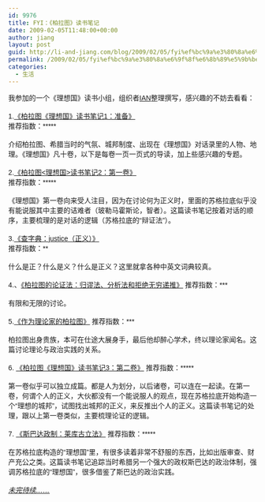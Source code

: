 ```yaml
---
id: 9976
title: FYI：《柏拉图》读书笔记
date: 2009-02-05T11:48:00+00:00
author: jiang
layout: post
guid: http://li-and-jiang.com/blog/2009/02/05/fyi%ef%bc%9a%e3%80%8a%e6%9f%8f%e6%8b%89%e5%9b%be%e3%80%8b%e8%af%bb%e4%b9%a6%e7%ac%94%e8%ae%b0/
permalink: /2009/02/05/fyi%ef%bc%9a%e3%80%8a%e6%9f%8f%e6%8b%89%e5%9b%be%e3%80%8b%e8%af%bb%e4%b9%a6%e7%ac%94%e8%ae%b0/
categories:
  - 生活
---
```

<div>
  <font face="Arial">我参加的一个《理想国》读书小组，组织者<a href="http://qnote.blogbus.com/">IAN</a>整理撰写，感兴趣的不妨去看看：</font>
</div>

<div>
  <font face="Arial"></font> 
</div>

<div>
  <font face="Arial">1.<a href="http://qnote.blogbus.com/logs/33398076.html">《柏拉图《理想国》读书笔记1：准备》</a> <br /> 推荐指数：*****</font>
</div>

<div>
  <font face="Arial"></font> 
</div>

<div>
  <font face="Arial">介绍柏拉图、希腊当时的气氛、城邦制度、出现在《理想国》对话录里的人物、地理。《理想国》凡十卷，以下是每卷一页一页式的导读，加上些感兴趣的专题。</font>
</div>

<div>
  <font face="Arial"></font> 
</div>

<div>
  <font face="Arial">2.<a href="http://qnote.blogbus.com/logs/33415479.html">《柏拉图<理想国>读书笔记2：第一卷》</a><br /> 推荐指数：*****</font>
</div>

<div>
  <font face="Arial"></font> 
</div>

<div>
  <font face="Arial">《理想国》第一卷向来受人注目，因为在讨论何为正义时，里面的苏格拉底似乎没有能说服其中主要的诘难者（玻勒马霍斯论，智者）。这篇读书笔记按着对话的顺序，主要梳理的是对话的逻辑（苏格拉底的“辩证法”）。</font>
</div>

<div>
  <font face="Arial"></font> 
</div>

<div>
  <font face="Arial">3.<a href="http://qnote.blogbus.com/logs/34005117.html">《查字典：justice（正义）》</a> <br /> 推荐指数：**</font>
</div>

<div>
  <font face="Arial"></font> 
</div>

<div>
  <font face="Arial">什么是正？什么是义？什么是正义？这里就拿各种中英文词典较真。</font>
</div>

<div>
  <font face="Arial"></font> 
</div>

<div>
  <font face="Arial">4.、<a href="http://qnote.blogbus.com/logs/34045067.html">《柏拉图的论证法：归谬法、分析法和拒绝无穷递推》</a> 推荐指数：***</font>
</div>

<div>
  <font face="Arial"></font> 
</div>

<div>
  <font face="Arial">有限和无限的讨论。</font>
</div>

<div>
  <font face="Arial"></font> 
</div>

<div>
  <font face="Arial">5.<a href="http://qnote.blogbus.com/logs/34110658.html">《作为理论家的柏拉图》</a> 推荐指数：***</font>
</div>

<div>
  <font face="Arial"></font> 
</div>

<div>
  <font face="Arial">柏拉图出身贵族，本可在仕途大展身手，最后他却醉心学术，终以理论家闻名。这篇讨论理论与政治实践的关系。</font>
</div>

<div>
  <font face="Arial"></font> 
</div>

<div>
  <font face="Arial">6. <a href="http://qnote.blogbus.com/logs/34429647.html">《柏拉图《理想国》读书笔记3：第二卷》</a> 推荐指数：*****</font>
</div>

<div>
  <font face="Arial"></font> 
</div>

<div>
  <font face="Arial">第一卷似乎可以独立成篇。都是人为划分，以后诸卷，可以连在一起读。在第一卷，何谓个人的正义，大伙都没有一个能说服人的观点，现在苏格拉底开始构造一个“理想的城邦”，试图找出城邦的正义，来反推出个人的正义。这篇读书笔记的处理，跟以上第一卷类似，主要梳理论证的逻辑。</font>
</div>

<div>
  <font face="Arial"></font> 
</div>

<div>
  <font face="Arial">7. <a href="http://qnote.blogbus.com/logs/34552052.html">《斯巴达政制：莱库古立法》</a> 推荐指数：*****</font>
</div>

<div>
  <font face="Arial"></font> 
</div>

<div>
  <font face="Arial">在苏格拉底构造的“理想国”里，有很多读着非常不舒服的东西，比如出版审查、财产充公之类。这篇读书笔记追踪当时希腊另一个强大的政权斯巴达的政治体制，强调苏格拉底的“理想国”，很多借鉴了斯巴达的政治实践。</font>
</div>

<div>
  <font face="Arial"></font> 
</div>

<div>
  <font face="Arial"><em><u>未完待续……</u></em></font>
</div>
